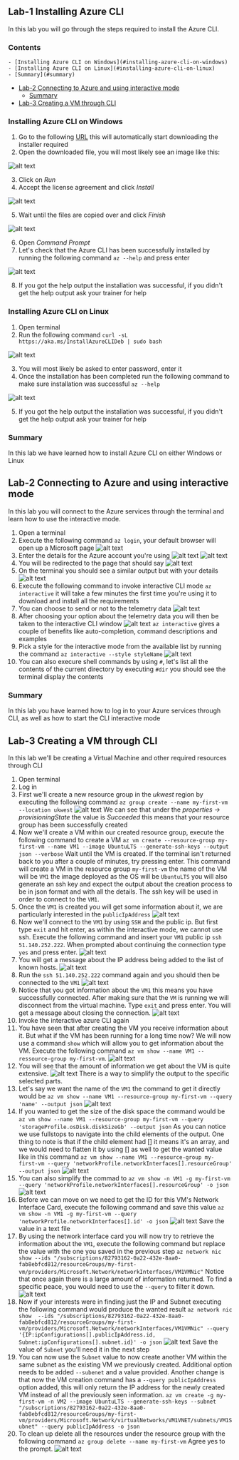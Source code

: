 ## Lab-1 Installing Azure CLI

In this lab you will go through the steps required to install the Azure CLI.

<!--TOC_START-->
### Contents
	- [Installing Azure CLI on Windows](#installing-azure-cli-on-windows)
	- [Installing Azure CLI on Linux](#installing-azure-cli-on-linux)
	- [Summary](#summary)
- [Lab-2 Connecting to Azure and using interactive mode](#lab2-connecting-to-azure-and-using-interactive-mode)
	- [Summary](#summary-1)
- [Lab-3 Creating a VM through CLI](#lab3-creating-a-vm-through-cli)

<!--TOC_END-->
### Installing Azure CLI on Windows
1. Go to the following [URL](https://aka.ms/installazurecliwindows) this will automatically start downloading the 
installer required
2. Open the downloaded file, you will most likely see an image like this:

![alt text](https://imgur.com/mq4ifPX.png)

3. Click on *Run*
4. Accept the license agreement and click *Install*

![alt text](https://imgur.com/bCxkRBt.png)

5. Wait until the files are copied over and click *Finish*

![alt text](https://imgur.com/M7FpuLz.png)

6. Open *Command Prompt*
7. Let's check that the Azure CLI has been successfully installed by running the following command
`az --help` and press enter

![alt text](https://imgur.com/wMIcO7n.png)

8. If you got the help output the installation was successful, if you didn't get the help output ask your trainer for help

### Installing Azure CLI on Linux
1. Open terminal
2. Run the following command `curl -sL https://aka.ms/InstallAzureCLIDeb | sudo bash`

![alt text](https://imgur.com/unsKxs0.png)

3. You will most likely be asked to enter password, enter it
4. Once the installation has been completed run the following command to make sure installation was successful
`az --help`

![alt text](https://imgur.com/4dwOni0.png)

5. If you got the help output the installation was successful, if you didn't get the help output ask your trainer for help

### Summary

In this lab we have learned how to install Azure CLI on either Windows or Linux

## Lab-2 Connecting to Azure and using interactive mode

In this lab you will connect to the Azure services through the terminal and learn how to use the interactive mode.

1. Open a terminal
2. Execute the following command `az login`, your default browser will open up a Microsoft page
![alt text](https://imgur.com/9JrgUun.png)
3. Enter the details for the Azure account you're using
![alt text](https://imgur.com/eaMdmKm.png)
![alt text](https://imgur.com/ArMpJiK.png)
4. You will be redirected to the page that should say
![alt text](https://imgur.com/M02EkhS.png)
5. On the terminal you should see a similar output but with your details
![alt text](https://imgur.com/r82AD9p.png)
6. Execute the following command to invoke interactive CLI mode `az interactive` it will take a few minutes the first 
time you're using it to download and install all the requirements
7. You can choose to send or not to the telemetry data
![alt text](https://imgur.com/gg8Y2WV.png)
8. After choosing your option about the telemetry data you will then be taken to the interactive CLI window
![alt text](https://imgur.com/J1igQfa.png)
`az interactive` gives a couple of benefits like auto-completion, command descriptions and examples
9. Pick a style for the interactive mode from the available list by running the command `az interactive --style styleName`
![alt text](https://imgur.com/IcNjm6S.png)
10. You can also execure shell commands by using `#`, let's list all the contents of the current directory by executing
`#dir` you should see the terminal display the contents

### Summary

In this lab you have learned how to log in to your Azure services through CLI, as well as how to start the CLI 
interactive mode

## Lab-3 Creating a VM through CLI

In this lab we'll be creating a Virtual Machine and other required resources through CLI

1. Open terminal
2. Log in
3. First we'll create a new resource group in the *ukwest* region by executing the following command
`az group create --name my-first-vm --location ukwest`
![alt text](https://imgur.com/2kxEq1K.png)
We can see that under the *properties -> provisioningState* the value is *Succeeded* this means that your resource
group has been successfully created
4. Now we'll create a VM within our created resource group, execute the following command to create a VM 
`az vm create --resource-group my-first-vm --name VM1 --image UbuntuLTS --generate-ssh-keys --output json --verbose`
Wait until the VM is created. If the terminal isn't returned back to you after a couple of minutes, try pressing enter.
This command will create a VM in the resource group `my-first-vm` the name of the VM will be `VM1` the image deployed as
the OS will be `UbuntuLTS` you will also generate an ssh key and expect the output about the creation process to be in
json format and with all the details. The ssh key will be used in order to connect to the `VM1`.
5. Once the `VM1` is created you will get some information about it, we are particularly interested in the `publicIpAddress`
![alt text](https://imgur.com/59uHv3u.png)
6. Now we'll connect to the `VM1` by using `SSH` and the public ip. But first type `exit` and hit enter, as within the 
interactive mode, we cannot use ssh. Execute the following command and insert your `VM1` public ip `ssh 51.140.252.222`.
When prompted about continuing the connection type `yes` and press enter.
![alt text](https://imgur.com/x7sJJ84.png)
7. You will get a message about the IP address being added to the list of known hosts. 
![alt text](https://imgur.com/nNNwpvq.png)
8. Run the `ssh 51.140.252.222` command again and you should then be connected to the `VM1`
![alt text](https://imgur.com/u5RnBxr.png)
9. Notice that you got information about the `VM1` this means you have successfully connected. After making sure that 
the `VM` is running we will disconnect from the virtual machine. Type `exit` and press enter. You will get a message
about closing the connection.
![alt text](https://imgur.com/TeWYnTk.png)
10. Invoke the interactive azure CLI again
11. You have seen that after creating the VM you receive information about it. But what if the VM has been running for 
a long time now? We will now use a command `show` which will allow you to get information about the VM. Execute the
following command `az vm show --name VM1 --ressource-group my-first-vm`. 
![alt text](https://imgur.com/spXC0Pf.png)
12. You will see that the amount of information we get about the VM is quite extensive. 
![alt text](https://imgur.com/B4ZAl4R.png)
There is a way to simplify the output to the specific selected parts.
13. Let's say we want the name of the `VM1` the command to get it directly would be 
`az vm show --name VM1 --resource-group my-first-vm --query 'name' --output json`
![alt text](https://imgur.com/u3v2V5v.png)
14. If you wanted to get the size of the disk space the command would be 
`az vm show --name VM1 --resource-group my-first-vm --query 'storageProfile.osDisk.diskSizeGb' --output json`
As you can notice we use fullstops to navigate into the child elements of the output. One thing to note is that
if the child element had [] it means it's an array, and we would need to flatten it by using [] as well to get the wanted 
value like in this command
`az vm show --name VM1 --resource-group my-first-vm --query 'networkProfile.networkInterfaces[].resourceGroup' --output json`
![alt text](https://imgur.com/RbSKcsU.png)
15. You can also simplify the commad to
`az vm show -n VM1 -g my-first-vm --query 'networkProfile.networkInterfaces[].resourceGroup' -o json`
![alt text](https://imgur.com/YaYWgeU.png)
16. Before we can move on we need to get the ID for this VM's Network Interface Card, execute the following command and save this value
`az vm show -n VM1 -g my-first-vm --query 'networkProfile.networkInterfaces[].id' -o json`
![alt text](https://imgur.com/EsWblFS.png)
Save the value in a text file
17. By using the network interface card you will now try to retrieve the information about the `VM1`, execute the following
command but replace the value with the one you saved in the previous step
`az network nic show --ids "/subscriptions/82793162-0a22-432e-8aa0-fab8ebfcd812/resourceGroups/my-first-vm/providers/Microsoft.Network/networkInterfaces/VM1VMNic"`
Notice that once again there is a large amount of information returned. To find a specific peace, you would need to use
the `--query` to filter it down.
![alt text](https://imgur.com/YP3ArFz.png)
18. Now if your interests were in finding just the IP and Subnet executing the following command would produce the wanted result 
`az network nic show 
--ids "/subscriptions/82793162-0a22-432e-8aa0-fab8ebfcd812/resourceGroups/my-first-vm/providers/Microsoft.Network/networkInterfaces/VM1VMNic"
--query '{IP:ipConfigurations[].publicIpAddress.id, Subnet:ipConfigurations[].subnet.id}' -o json`
![alt text](https://imgur.com/W5g2ePH.png)
Save the value of `Subnet` you'll need it in the next step
19. You can now use the `Subnet` value to now create another VM within the same subnet as the existing VM we previously
created. Additional option needs to be added `--subenet` and a value provided. Another change is that now the VM creation
command has a `--query publicIpAddress` option added, this will only return the IP address for the newly created VM
instead of all the previously seen information.
`az vm create -g my-first-vm -n VM2 --image UbuntuLTS --generate-ssh-keys --subnet "/subscriptions/82793162-0a22-432e-8aa0-fab8ebfcd812/resourceGroups/my-first-vm/providers/Microsoft.Network/virtualNetworks/VM1VNET/subnets/VM1Subnet" --query publicIpAddress -o json`
20. To clean up delete all the resources under the resource group with the following command
`az group delete --name my-first-vm`
Agree yes to the prompt.
![alt text](https://imgur.com/WNm2Mn4.png)
